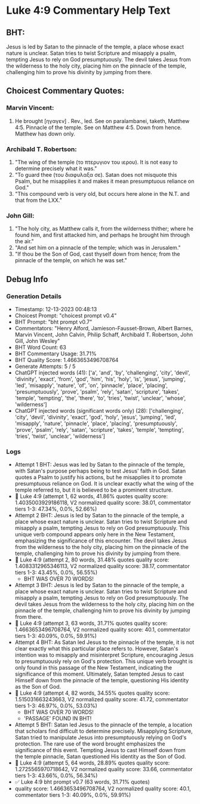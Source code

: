 # Luke 4:9 Commentary Help Text

## BHT:
Jesus is led by Satan to the pinnacle of the temple, a place whose exact nature is unclear. Satan tries to twist Scripture and misapply a psalm, tempting Jesus to rely on God presumptuously. The devil takes Jesus from the wilderness to the holy city, placing him on the pinnacle of the temple, challenging him to prove his divinity by jumping from there.

## Choicest Commentary Quotes:
### Marvin Vincent:
1. He brought [ηγαγεν] . Rev., led. See on paralambanei, taketh, Matthew 4:5. 
Pinnacle of the temple. See on Matthew 4:5. 
Down from hence. Matthew has down only.


### Archibald T. Robertson:
1. "The wing of the temple (το πτερυγιον του ιερου). It is not easy to determine precisely what it was."
2. "To guard thee (του διαφυλαξα σε). Satan does not misquote this Psalm, but he misapplies it and makes it mean presumptuous reliance on God."
3. "This compound verb is very old, but occurs here alone in the N.T. and that from the LXX."

### John Gill:
1. "The holy city, as Matthew calls it, from the wilderness thither; where he found him, and first attacked him, and perhaps he brought him through the air." 
2. "And set him on a pinnacle of the temple; which was in Jerusalem."
3. "If thou be the Son of God, cast thyself down from hence; from the pinnacle of the temple, on which he was set."


## Debug Info
### Generation Details
- Timestamp: 12-13-2023 00:48:13
- Choicest Prompt: "choicest prompt v0.4"
- BHT Prompt: "bht prompt v0.7"
- Commentators: "Henry Alford, Jamieson-Fausset-Brown, Albert Barnes, Marvin Vincent, John Calvin, Philip Schaff, Archibald T. Robertson, John Gill, John Wesley"
- BHT Word Count: 63
- BHT Commentary Usage: 31.71%
- BHT Quality Score: 1.4663653496708764
- Generate Attempts: 5 / 5
- ChatGPT injected words (41):
	['a', 'and', 'by', 'challenging', 'city', 'devil', 'divinity', 'exact', 'from', 'god', 'him', 'his', 'holy', 'is', 'jesus', 'jumping', 'led', 'misapply', 'nature', 'of', 'on', 'pinnacle', 'place', 'placing', 'presumptuously', 'prove', 'psalm', 'rely', 'satan', 'scripture', 'takes', 'temple', 'tempting', 'the', 'there', 'to', 'tries', 'twist', 'unclear', 'whose', 'wilderness']
- ChatGPT injected words (significant words only) (28):
	['challenging', 'city', 'devil', 'divinity', 'exact', 'god', 'holy', 'jesus', 'jumping', 'led', 'misapply', 'nature', 'pinnacle', 'place', 'placing', 'presumptuously', 'prove', 'psalm', 'rely', 'satan', 'scripture', 'takes', 'temple', 'tempting', 'tries', 'twist', 'unclear', 'wilderness']

### Logs
- Attempt 1 BHT: Jesus was led by Satan to the pinnacle of the temple, with Satan's purpose perhaps being to test Jesus' faith in God. Satan quotes a Psalm to justify his actions, but he misapplies it to promote presumptuous reliance on God. It is unclear exactly what the wing of the temple referred to, but it is believed to be a prominent structure.
- 🔄 Luke 4:9 (attempt 1, 62 words, 41.86% quotes quality score: 1.4035003929186118, V2 normalized quality score: 38.01, commentator tiers 1-3: 47.34%, 0.0%, 52.66%)
- Attempt 2 BHT: Jesus is led by Satan to the pinnacle of the temple, a place whose exact nature is unclear. Satan tries to twist Scripture and misapply a psalm, tempting Jesus to rely on God presumptuously. This unique verb compound appears only here in the New Testament, emphasizing the significance of this encounter. The devil takes Jesus from the wilderness to the holy city, placing him on the pinnacle of the temple, challenging him to prove his divinity by jumping from there.
- 🔄 Luke 4:9 (attempt 2, 80 words, 31.48% quotes quality score: 1.4083312965346113, V2 normalized quality score: 38.17, commentator tiers 1-3: 43.45%, 0.0%, 56.55%) 
	- BHT WAS OVER 70 WORDS!
- Attempt 3 BHT: Jesus is led by Satan to the pinnacle of the temple, a place whose exact nature is unclear. Satan tries to twist Scripture and misapply a psalm, tempting Jesus to rely on God presumptuously. The devil takes Jesus from the wilderness to the holy city, placing him on the pinnacle of the temple, challenging him to prove his divinity by jumping from there.
- 🔄 Luke 4:9 (attempt 3, 63 words, 31.71% quotes quality score: 1.4663653496708764, V2 normalized quality score: 40.1, commentator tiers 1-3: 40.09%, 0.0%, 59.91%)
- Attempt 4 BHT: As Satan led Jesus to the pinnacle of the temple, it is not clear exactly what this particular place refers to. However, Satan's intention was to misapply and misinterpret Scripture, encouraging Jesus to presumptuously rely on God's protection. This unique verb brought is only found in this passage of the New Testament, indicating the significance of this moment. Ultimately, Satan tempted Jesus to cast Himself down from the pinnacle of the temple, questioning His identity as the Son of God.
- 🔄 Luke 4:9 (attempt 4, 82 words, 34.55% quotes quality score: 1.515031663243663, V2 normalized quality score: 41.72, commentator tiers 1-3: 46.97%, 0.0%, 53.03%) 
	- BHT WAS OVER 70 WORDS! 
	- 'PASSAGE' FOUND IN BHT!
- Attempt 5 BHT: Satan led Jesus to the pinnacle of the temple, a location that scholars find difficult to determine precisely. Misapplying Scripture, Satan tried to manipulate Jesus into presumptuously relying on God's protection. The rare use of the word brought emphasizes the significance of this event. Tempting Jesus to cast Himself down from the temple pinnacle, Satan questioned His identity as the Son of God.
- 🔄 Luke 4:9 (attempt 5, 64 words, 28.89% quotes quality score: 1.2725565970718642, V2 normalized quality score: 33.66, commentator tiers 1-3: 43.66%, 0.0%, 56.34%)
- ✅ Luke 4:9 bht prompt v0.7 (63 words, 31.71% quotes)
- quality score: 1.4663653496708764, V2 normalized quality score: 40.1, commentator tiers 1-3: 40.09%, 0.0%, 59.91%)
